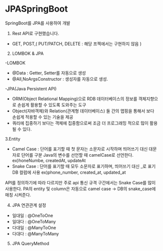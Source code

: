 # JPASpringBoot

SpringBoot를 JPA를 사용하여 개발


1. Rest API로 구현했습니다.
- GET, POST,( PUT/PATCH, DELETE : 해당 프젝에서는 구현하지 않음 )
 

2. LOMBOK & JPA

-LOMBOK
 - @Data : Getter, Setter를 자동으로 생성
 - @All,NoArgsConstructor : 생성자를 자동으로 생성.

-JPA(Java Persistent API)
 - ORM(Object Relational Mapping)으로 RDB 데이터베이스의 정보를 객체지향으로 손쉽게 활용할 수 있도록 도와주는 도구
 - Object(자바객체)와 Relation(관계형 데이터베이스) 둘 간의 맵핑을 통해서 보다 손쉽게 적용할 수 있는 기술을 제공
 - 쿼리에 집중하기 보다는 객체에 집중함으로써 조금 더 프로그래밍 적으로 많이 활용될 수 있다.
 
3.Entity
- Camel Case : 단어를 표기할 때 첫 문자는 소문자로 시작하며 띄어쓰기 대신 대문자로 단어를 구분 
                Java의 변수를 선언할 때 camelCase로 선언한다.
                ex)honeNumbe, createdAt, updateAt
 - Snake Case : 단어를 표기할 때 모두 소문자로 표기하며, 띄어쓰기 대신 _로 표기
                DB 컬럼에 사용
                ex)phone_number, created_at, updated_at
                               
API를 정의하기에 따라 다르지만 주로 api 통신 규격 구간에서는 Snake Case를 많이 사용한다.
PA의 entity 및 column은 자동으로 camel case -> DB의 snake_case에 매칭 시켜준다.

4. JPA 연관관계 설정
 - 일대일 : @OneToOne
 - 일대다 : @OneToMany
 - 다대일 : @ManyToOne
 - 다대다 : @ManyToMany


5. JPA QueryMethod
 

